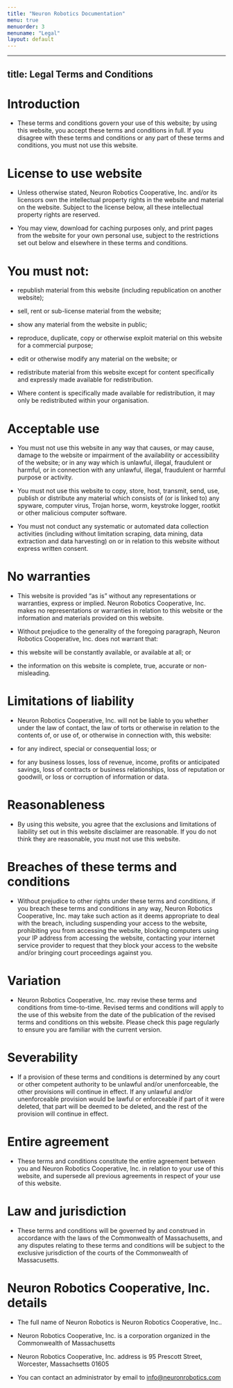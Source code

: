 ```yaml
---
title: "Neuron Robotics Documentation"
menu: true
menuorder: 3
menuname: "Legal"
layout: default
---
```


---
title: Legal Terms and Conditions
---
# Introduction


 * These terms and conditions govern your use of this website; by using this website, you accept these terms and conditions in full.   If you disagree with these terms and conditions or any part of these terms and conditions, you must not use this website. 

# License to use website

 * Unless otherwise stated, Neuron Robotics Cooperative, Inc. and/or its licensors own the intellectual property rights in the website and material on the website.  Subject to the license below, all these intellectual property rights are reserved.

 * You may view, download for caching purposes only, and print pages from the website for your own personal use, subject to the restrictions set out below and elsewhere in these terms and conditions.  

# You must not:

 * republish material from this website (including republication on another website);
 * sell, rent or sub-license material from the website;
 * show any material from the website in public;
 * reproduce, duplicate, copy or otherwise exploit material on this website for a commercial purpose;
 * edit or otherwise modify any material on the website; or
 * redistribute material from this website except for content specifically and expressly made available for redistribution.

 * Where content is specifically made available for redistribution, it may only be redistributed within your organisation.

# Acceptable use

 * You must not use this website in any way that causes, or may cause, damage to the website or impairment of the availability or accessibility of the website; or in any way which is unlawful, illegal, fraudulent or harmful, or in connection with any unlawful, illegal, fraudulent or harmful purpose or activity.

 * You must not use this website to copy, store, host, transmit, send, use, publish or distribute any material which consists of (or is linked to) any spyware, computer virus, Trojan horse, worm, keystroke logger, rootkit or other malicious computer software.

 * You must not conduct any systematic or automated data collection activities (including without limitation scraping, data mining, data extraction and data harvesting) on or in relation to this website without express written consent.

# No warranties

 * This website is provided “as is” without any representations or warranties, express or implied. Neuron Robotics Cooperative, Inc.  makes no representations or warranties in relation to this website or the information and materials provided on this website.  

 * Without prejudice to the generality of the foregoing paragraph, Neuron Robotics Cooperative, Inc. does not warrant that:

 * this website will be constantly available, or available at all; or
 * the information on this website is complete, true, accurate or non-misleading.

# Limitations of liability

 * Neuron Robotics Cooperative, Inc. will not be liable to you whether under the law of contact, the law of torts or otherwise in relation to the contents of, or use of, or otherwise in connection with, this website:

 * for any indirect, special or consequential loss; or
 * for any business losses, loss of revenue, income, profits or anticipated savings, loss of contracts or business relationships, loss of reputation or goodwill, or loss or corruption of information or data.

# Reasonableness

 * By using this website, you agree that the exclusions and limitations of liability set out in this website disclaimer are reasonable.  If you do not think they are reasonable, you must not use this website.

# Breaches of these terms and conditions

 * Without prejudice to other rights under these terms and conditions, if you breach these terms and conditions in any way,  Neuron Robotics Cooperative, Inc. may take such action as it deems appropriate to deal with the breach, including suspending your access to the website, prohibiting you from accessing the website, blocking computers using your IP  address from accessing the website, contacting your internet service provider to request that they block your access to the website and/or bringing court proceedings against you.

# Variation

 * Neuron Robotics Cooperative, Inc. may revise these terms and conditions from time-to-time.  Revised terms and conditions will apply to the use of this website from the date of the publication of the revised terms and conditions on this website.  Please check this page regularly to ensure you are familiar with the current version.

# Severability

 * If a provision of these terms and conditions is determined by any court or other competent authority to be unlawful and/or unenforceable, the other provisions will continue in effect.  If any unlawful and/or unenforceable provision would be lawful or enforceable if part of it were deleted, that part will be deemed to be deleted, and the rest of the provision will continue in effect. 

# Entire agreement

 * These terms and conditions constitute the entire agreement between you and Neuron Robotics Cooperative, Inc.  in relation to your use of this website, and supersede all previous agreements in respect of your use of this website.

# Law and jurisdiction

 * These terms and conditions will be governed by and construed in accordance with the laws of the Commonwealth of Massachusetts, and any disputes relating to these terms and conditions will be subject to the exclusive jurisdiction of the courts of the Commonwealth of Massacusetts.

# Neuron Robotics Cooperative, Inc. details

 * The full name of  Neuron Robotics is  Neuron Robotics Cooperative, Inc..  

 * Neuron Robotics Cooperative, Inc. is a corporation organized in the Commonwealth of Massachusetts

 * Neuron Robotics Cooperative, Inc. address is 95 Prescott Street, Worcester, Massachsetts 01605  

 * You can contact an administrator by email to info@neuronrobotics.com
